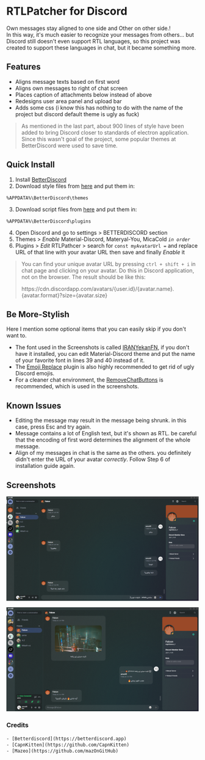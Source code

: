 # RTLPatcher for Discord

Own messages stay aligned to one side and Other on other side.!\
In this way, it's much easier to recognize your messages from others... but Discord still doesn't even support RTL languages,
so this project was created to support these languages in chat, but it became something more.

## Features

- Aligns message texts based on first word
- Aligns own messages to right of chat screen
- Places caption of attachments below instead of above
- Redesigns user area panel and upload bar
- Adds some css (i know this has nothing to do with the name of the project but discord default theme is ugly as fuck)

> As mentioned in the last part, about 900 lines of style have been added to bring Discord closer to standards of electron application. Since this wasn't goal of the project, some popular themes at BetterDiscord were used to save time.

## Quick Install

1. Install [BetterDiscord](https://betterdiscord.app)
2. Download style files from [here](https://github.com/amoAR/RTLPatcher/tree/main/Themes) and put them in:
```
%APPDATA%\BetterDiscord\themes
```
3. Download script files from [here](https://github.com/amoAR/RTLPatcher/tree/main/Plugins) and put them in:
```
%APPDATA%\BetterDiscord\plugins
```
4. Open Discord and go to settings > BETTERDISCORD section
5. Themes > _Enable_ Material-Discord, Materyal-You, MicaCold _`in order`_
6. Plugins > _Edit_ RTLPathcer > search for `const myAvatarUrl =` and replace URL of that line with your avatar URL then save and finally _Enable_ it

> You can find your unique avatar URL by pressing `ctrl + shift + i` in chat page and clicking on your avatar. Do this in Discord application, not on the browser. The result should be like this:
> <p>https://cdn.discordapp.com/avatars/{user.id}/{avatar.name}.{avatar.format}?size={avatar.size}</p>

## Be More-Stylish

Here I mention some optional items that you can easily skip if you don't want to.
- The font used in the Screenshots is called [IRANYekanFN](https://fontiran.com/fonts/iranyekan), if you don't have it installed, you can edit Material-Discord theme and put the name of your favorite font in lines 39 and 40 instead of it.
- The [Emoji Replace](https://github.com/mwittrien/BetterDiscordAddons/tree/master/Themes/EmojiReplace) plugin is also highly recommended to get rid of ugly Discord emojis.
- For a cleaner chat environment, the [RemoveChatButtons](https://github.com/BleedingBD/plugin-RemoveChatButtons) is recommended, which is used in the screenshots.

## Known Issues

- Editing the message may result in the message being shrunk. in this case, press Esc and try again.
- Message contains a lot of English text, but it's shown as RTL. be careful that the encoding of first word determines the alignment of the whole message.
- Align of my messages in chat is the same as the others. you definitely didn't enter the URL of your avatar _correctly_. Follow Step 6 of installation guide again.

## Screenshots

<p align="center">
<img src="Docs/ChatPage.png" alt="ChatPageDesign"/>
</p>

<p align="center">
<img src="Docs/AttachmentCaption.png" alt="FixedAttachmentCaption"/>
</p>

### Credits
    - [Betterdiscord](https://betterdiscord.app)
    - [CapnKitten](https://github.com/CapnKitten)
    - [Mazeo](https://github.com/mazOnGitHub)
